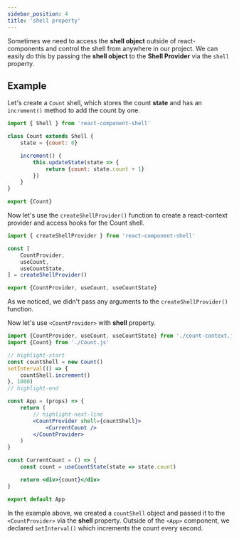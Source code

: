 ```yaml
---
sidebar_position: 4
title: 'shell property'
---
```


Sometimes we need to access the **shell object** outside of react-components and control the shell from anywhere in our project. We can easily do this by passing the **shell object** to the **Shell Provider** via the `shell` property․

## Example

Let's create a `Count` shell, which stores the count **state** and has an `increment()` method to add the count by one.

```js title="Count.js"
import { Shell } from 'react-component-shell'

class Count extends Shell {
    state = {count: 0}

    increment() {
        this.updateState(state => {
            return {count: state.count + 1}
        })
    }
}

export {Count}
```

Now let's use the `createShellProvider()` function to create a react-context provider and access hooks for the Count shell.

```js title="count-context.js"
import { createShellProvider } from 'react-component-shell'

const [
    CountProvider,
    useCount,
    useCountState,
] = createShellProvider()

export {CountProvider, useCount, useCountState}
```

As we noticed, we didn't pass any arguments to the `createShellProvider()` function.

Now let's use `<CountProvider>` with **shell** property.

```jsx title="App.js"
import {CountProvider, useCount, useCountState} from './count-context.js'
import {Count} from './Count.js'

// highlight-start
const countShell = new Count()
setInterval(() => {
    countShell.increment()
}, 1000)
// highlight-end

const App = (props) => {
    return (
        // highlight-next-line
        <CountProvider shell={countShell}>
            <CurrentCount />
        </CountProvider>
    )
}

const CurrentCount = () => {
    const count = useCountState(state => state.count)

    return <div>{count}</div>
}

export default App
```

In the example above, we created a `countShell` object and passed it to the `<CountProvider>` via the **shell** property. Outside of the `<App>` component, we declared `setInterval()` which increments the count every second.
